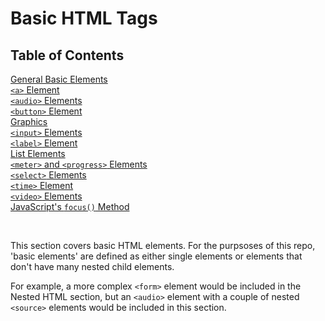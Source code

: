 # Basic HTML Tags

## Table of Contents

[General Basic Elements](https://github.com/thatblindgeye/screenreader-outputs/blob/main/basic%20html/general_basic_elements.md)
<br>
[`<a>` Element](https://github.com/thatblindgeye/screenreader-outputs/blob/main/basic%20html/a_element.md)
<br>
[`<audio>` Elements](https://github.com/thatblindgeye/screenreader-outputs/blob/main/basic%20html/audio_elements.md)
<br>
[`<button>` Element](https://github.com/thatblindgeye/screenreader-outputs/blob/main/basic%20html/button_element.md)
<br>
[Graphics](https://github.com/thatblindgeye/screenreader-outputs/blob/main/basic%20html/graphics.md)
<br>
[`<input>` Elements](https://github.com/thatblindgeye/screenreader-outputs/blob/main/basic%20html/input_elements.md)
<br>
[`<label>` Element](https://github.com/thatblindgeye/screenreader-outputs/blob/main/basic%20html/label_element.md)
<br>
[List Elements](https://github.com/thatblindgeye/screenreader-outputs/blob/main/basic%20html/list_elements.md)
<br>
[`<meter>` and `<progress>` Elements](https://github.com/thatblindgeye/screenreader-outputs/blob/main/basic%20html/meter_and_progress_elements.md)
<br>
[`<select>` Elements](https://github.com/thatblindgeye/screenreader-outputs/blob/main/basic%20html/select_elements.md)
<br>
[`<time>` Element](https://github.com/thatblindgeye/screenreader-outputs/blob/main/basic%20html/time_element.md)
<br>
[`<video>` Elements](https://github.com/thatblindgeye/screenreader-outputs/blob/main/basic%20html/video_elements.md)
<br>
[JavaScript's `focus()` Method](https://github.com/thatblindgeye/screenreader-outputs/blob/main/basic%20html/javascript-focus.md)

<br>

This section covers basic HTML elements. For the purpsoses of this repo, 'basic elements' are defined as either single elements or elements that don't have many nested child elements.

For example, a more complex `<form>` element would be included in the Nested HTML section, but an `<audio>` element with a couple of nested `<source>` elements would be included in this section.
